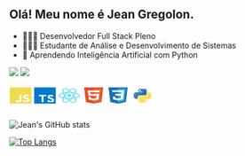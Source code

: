 
## Olá! Meu nome é Jean Gregolon.

 

 - 👨🏻‍💻 Desenvolvedor Full Stack Pleno
 - 👨🏻‍🏫 Estudante de Análise e Desenvolvimento de Sistemas
 - 🤖 Aprendendo Inteligência Artificial com Python

<div> 
<a href="https://www.linkedin.com/in/jeangregolon" target="_blank"><img src="https://img.shields.io/badge/-LinkedIn-%230077B5?style=for-the-badge&logo=linkedin&logoColor=white" target="_blank"></a> 
  <a href = "mailto:jean.gregolon@gmail.com"><img src="https://img.shields.io/badge/-Gmail-%23333?style=for-the-badge&logo=gmail&logoColor=white" target="_blank"></a>
</div>

<div style="display: inline_block"><br>
  <img align="center" alt="Js" height="30" width="40" src="https://raw.githubusercontent.com/devicons/devicon/master/icons/javascript/javascript-plain.svg">
  <img align="center" alt="Ts" height="30" width="40" src="https://raw.githubusercontent.com/devicons/devicon/master/icons/typescript/typescript-plain.svg">
  <img align="center" alt="React" height="30" width="40" src="https://raw.githubusercontent.com/devicons/devicon/master/icons/react/react-original.svg">
  <img align="center" alt="HTML" height="30" width="40" src="https://raw.githubusercontent.com/devicons/devicon/master/icons/html5/html5-original.svg">
  <img align="center" alt="CSS" height="30" width="40" src="https://raw.githubusercontent.com/devicons/devicon/master/icons/css3/css3-original.svg">
  <img align="center" alt="Python" height="30" width="40" src="https://raw.githubusercontent.com/devicons/devicon/master/icons/python/python-original.svg">
</div> 

##

![Jean's GitHub stats](https://github-readme-stats.vercel.app/api?username=jeangregolon&show_icons=true&theme=dark)

[![Top Langs](https://github-readme-stats.vercel.app/api/top-langs/?username=jeangregolon&layout=compact&theme=dark)](https://github.com/jeangregolon/github-readme-stats)
